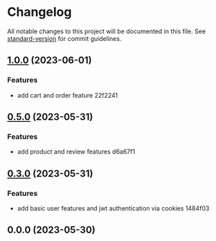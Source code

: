 # Changelog

All notable changes to this project will be documented in this file. See [standard-version](https://github.com/conventional-changelog/standard-version) for commit guidelines.

## [1.0.0](///compare/v0.5.0...v1.0.0) (2023-06-01)


### Features

* add cart and order feature 22f2241

## [0.5.0](///compare/v0.3.0...v0.5.0) (2023-05-31)


### Features

* add product and review features d6a67f1

## [0.3.0](///compare/v0.0.0...v0.3.0) (2023-05-31)


### Features

* add basic user features and jwt authentication via cookies 1484f03

## 0.0.0 (2023-05-30)
